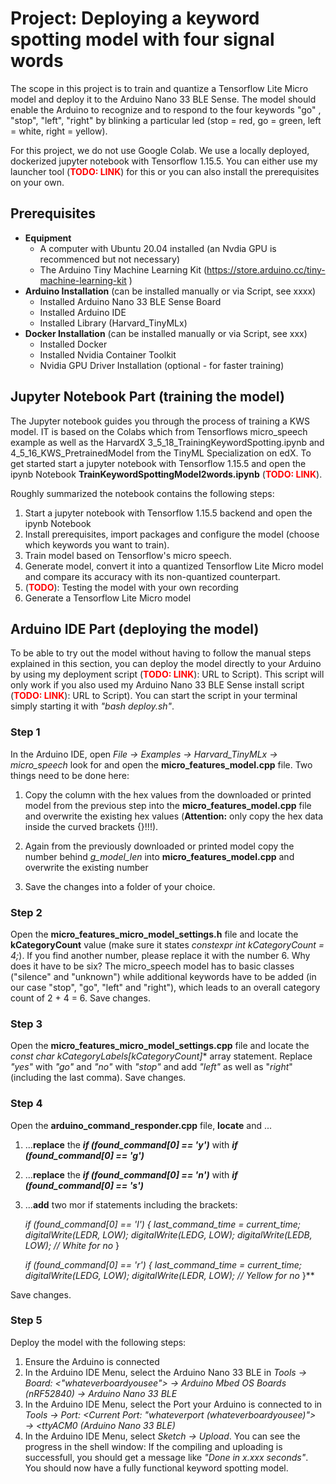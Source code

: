 # **Project: Deploying a keyword spotting model with four signal words**
The scope in this project is to train and quantize a Tensorflow Lite Micro model and deploy it to the Arduino Nano 33 BLE Sense. The model should enable the Arduino to recognize and to respond to the four keywords "go" , "stop", "left", "right" by blinking a particular led (stop = red, go = green, left = white, right = yellow).

For this project, we do not use Google Colab. We use a locally deployed, dockerized jupyter notebook with Tensorflow 1.15.5. You can either use my launcher tool (<span style="color:red">**TODO: LINK**</span>) for this or you can also install the prerequisites on your own.

## **Prerequisites**

- **Equipment**
    - A computer with Ubuntu 20.04 installed (an Nvdia GPU is recommenced but not necessary)
    - The Arduino Tiny Machine Learning Kit (https://store.arduino.cc/tiny-machine-learning-kit )
- **Arduino Installation** (can be installed manually or via Script, see xxxx)
    - Installed Arduino Nano 33 BLE Sense Board
    - Installed Arduino IDE
    - Installed Library (Harvard_TinyMLx)
- **Docker Installation** (can be installed manually or via Script, see xxx)
    - Installed Docker
    - Installed Nvidia Container Toolkit
    - Nvidia GPU Driver Installation (optional - for faster training)

## **Jupyter Notebook Part (training the model)**
The Jupyter notebook guides you through the process of training a KWS model. IT is based on the Colabs which from Tensorflows micro_speech example as well as the HarvardX 3_5_18_TrainingKeywordSpotting.ipynb and 4_5_16_KWS_PretrainedModel from the TinyML Specialization on edX. To get started start a jupyter notebook with Tensorflow 1.15.5 and open the ipynb Notebook **TrainKeywordSpottingModel2words.ipynb** (<span style="color:red">**TODO: LINK**</span>).

Roughly summarized the notebook contains the following steps:

1. Start a jupyter notebook with Tensorflow 1.15.5 backend and open the ipynb Notebook
2. Install prerequisites, import packages and configure the model (choose which keywords you want to train).
3. Train model based on Tensorflow's micro speech.
4. Generate model, convert it into a quantized Tensorflow Lite Micro model and compare its accuracy with its non-quantized counterpart.
5. (<span style="color:red">**TODO**</span>): Testing the model with your own recording
6. Generate a Tensorflow Lite Micro model


## **Arduino IDE Part (deploying the model)**
To be able to try out the model without having to follow the manual steps explained in this section, you can deploy the model directly to your Arduino by using my deployment script (<span style="color:red">**TODO: LINK**</span>): URL to Script). This script will only work if you also used my Arduino Nano 33 BLE Sense install script (<span style="color:red">**TODO: LINK**</span>): URL to Script). You can start the script in your terminal simply starting it with *"bash deploy.sh"*.

### **Step 1**
In the Arduino IDE, open *File → Examples → Harvard_TinyMLx → micro_speech* look for and open the **micro_features_model.cpp** file.
Two things need to be done here:

1. Copy the column with the hex values from the downloaded or printed model from the previous step into the **micro_features_model.cpp** file and overwrite the existing hex values (**Attention:** only copy the hex data inside the curved brackets {}!!!).

2. Again from the previously downloaded or printed model copy the number behind *g_model_len* into **micro_features_model.cpp** and overwrite the existing number

3. Save the changes into a folder of your choice.

### **Step 2**
Open the **micro_features_micro_model_settings.h** file and locate the **kCategoryCount** value (make sure it states *constexpr int kCategoryCount = 4;*). If you find another number, please replace it with the number 6. Why does it have to be six? The micro_speech model has to basic classes ("silence" and "unknown") while additional keywords have to be added (in our case "stop", "go", "left" and "right"), which leads to an overall category count of 2 + 4 = 6. Save changes.

### **Step 3**
Open the **micro_features_micro_model_settings.cpp** file and locate the **const char* kCategoryLabels[kCategoryCount]** array statement. Replace *"yes"* with *"go"* and *"no"* with *"stop"* and add *"left"* as well as "*right*" (including the last comma). Save changes.

### **Step 4**
Open the **arduino_command_responder.cpp** file, **locate** and ...

1. ...**replace** the ***if (found_command[0] == 'y')*** with ***if (found_command[0] == 'g')***
2. ...**replace** the ***if (found_command[0] == 'n')*** with ***if (found_command[0] == 's')***
3. ...**add** two mor if statements including the brackets:

    *if (found_command[0] == 'l') {*
      *last_command_time = current_time;*
      *digitalWrite(LEDR, LOW);*
      *digitalWrite(LEDG, LOW);*
      *digitalWrite(LEDB, LOW);  // White for no*
    }

    *if (found_command[0] == 'r') {*
      *last_command_time = current_time;*
      *digitalWrite(LEDG, LOW);*
      *digitalWrite(LEDR, LOW);  // Yellow for no*
    }**

Save changes.

### **Step 5**
Deploy the model with the following steps:

1. Ensure the Arduino is connected
2. In the Arduino IDE Menu, select the Arduino Nano 33 BLE in *Tools → Board: <"whateverboardyousee"> → Arduino Mbed OS Boards (nRF52840) → Arduino Nano 33 BLE*
3. In the Arduino IDE Menu, select the Port your Arduino is connected to in *Tools → Port: <Current Port: "whateverport (whateverboardyousee)"> → <ttyACM0 (Arduino Nano 33 BLE)*
4. In the Arduino IDE Menu, select *Sketch → Upload*. You can see the progress in the shell window: If the compiling and uploading is successfull, you should get a message like *"Done in x.xxx seconds"*. You should now have a fully functional keyword spotting model.


